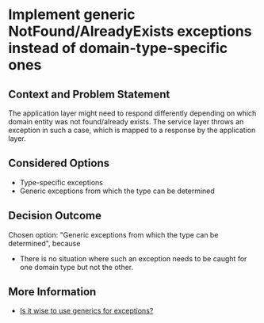 # Implement generic NotFound/AlreadyExists exceptions instead of domain-type-specific ones

## Context and Problem Statement

The application layer might need to respond differently depending on which domain entity was not found/already exists. The service layer throws an exception in such a case, which is mapped to a response by the application layer.

## Considered Options

* Type-specific exceptions
* Generic exceptions from which the type can be determined

## Decision Outcome

Chosen option: "Generic exceptions from which the type can be determined", because
* There is no situation where such an exception needs to be caught for one domain type but not the other.

## More Information

* [Is it wise to use generics for exceptions?](https://stackoverflow.com/a/6818317)
